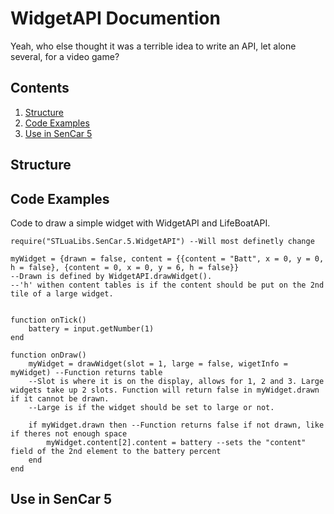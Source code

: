 # WidgetAPI Documention
Yeah, who else thought it was a terrible idea to write an API, let alone several, for a video game?

## Contents
1. [Structure](#structure)
2. [Code Examples](#code-examples)
3. [Use in SenCar 5](#use-in-sencar-5)

## Structure

## Code Examples
Code to draw a simple widget with WidgetAPI and LifeBoatAPI.
	
	require("STLuaLibs.SenCar.5.WidgetAPI") --Will most definetly change

	myWidget = {drawn = false, content = {{content = "Batt", x = 0, y = 0, h = false}, {content = 0, x = 0, y = 6, h = false}}
	--Drawn is defined by WidgetAPI.drawWidget().
	--'h' withen content tables is if the content should be put on the 2nd tile of a large widget.
	

	function onTick()
		battery = input.getNumber(1)
	end

	function onDraw()
		myWidget = drawWidget(slot = 1, large = false, wigetInfo = myWidget) --Function returns table
		--Slot is where it is on the display, allows for 1, 2 and 3. Large widgets take up 2 slots. Function will return false in myWidget.drawn if it cannot be drawn.
		--Large is if the widget should be set to large or not.

		if myWidget.drawn then --Function returns false if not drawn, like if theres not enough space
			myWidget.content[2].content = battery --sets the "content" field of the 2nd element to the battery percent
		end
	end
## Use in SenCar 5

